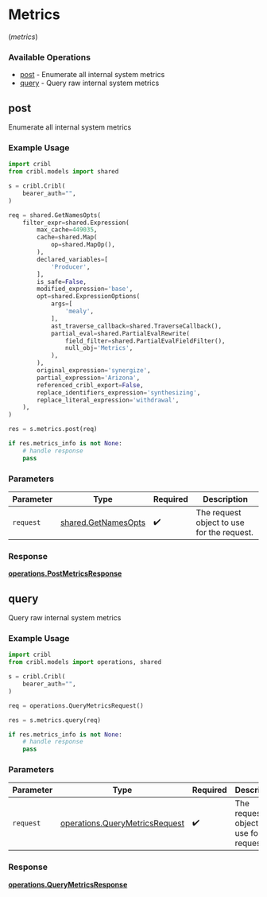 # Metrics
(*metrics*)

### Available Operations

* [post](#post) - Enumerate all internal system metrics
* [query](#query) - Query raw internal system metrics

## post

Enumerate all internal system metrics

### Example Usage

```python
import cribl
from cribl.models import shared

s = cribl.Cribl(
    bearer_auth="",
)

req = shared.GetNamesOpts(
    filter_expr=shared.Expression(
        max_cache=449035,
        cache=shared.Map(
            op=shared.MapOp(),
        ),
        declared_variables=[
            'Producer',
        ],
        is_safe=False,
        modified_expression='base',
        opt=shared.ExpressionOptions(
            args=[
                'mealy',
            ],
            ast_traverse_callback=shared.TraverseCallback(),
            partial_eval=shared.PartialEvalRewrite(
                field_filter=shared.PartialEvalFieldFilter(),
                null_obj='Metrics',
            ),
        ),
        original_expression='synergize',
        partial_expression='Arizona',
        referenced_cribl_export=False,
        replace_identifiers_expression='synthesizing',
        replace_literal_expression='withdrawal',
    ),
)

res = s.metrics.post(req)

if res.metrics_info is not None:
    # handle response
    pass
```

### Parameters

| Parameter                                                  | Type                                                       | Required                                                   | Description                                                |
| ---------------------------------------------------------- | ---------------------------------------------------------- | ---------------------------------------------------------- | ---------------------------------------------------------- |
| `request`                                                  | [shared.GetNamesOpts](../../models/shared/getnamesopts.md) | :heavy_check_mark:                                         | The request object to use for the request.                 |


### Response

**[operations.PostMetricsResponse](../../models/operations/postmetricsresponse.md)**


## query

Query raw internal system metrics

### Example Usage

```python
import cribl
from cribl.models import operations, shared

s = cribl.Cribl(
    bearer_auth="",
)

req = operations.QueryMetricsRequest()

res = s.metrics.query(req)

if res.metrics_info is not None:
    # handle response
    pass
```

### Parameters

| Parameter                                                                        | Type                                                                             | Required                                                                         | Description                                                                      |
| -------------------------------------------------------------------------------- | -------------------------------------------------------------------------------- | -------------------------------------------------------------------------------- | -------------------------------------------------------------------------------- |
| `request`                                                                        | [operations.QueryMetricsRequest](../../models/operations/querymetricsrequest.md) | :heavy_check_mark:                                                               | The request object to use for the request.                                       |


### Response

**[operations.QueryMetricsResponse](../../models/operations/querymetricsresponse.md)**

